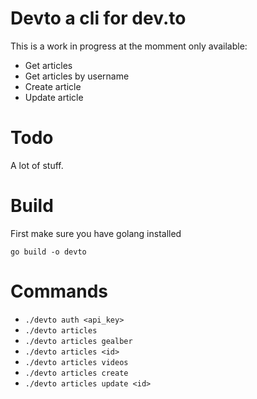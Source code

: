 # Devto a cli for dev.to

This is a work in progress at the momment only available:
* Get articles
* Get articles by username
* Create article
* Update article

# Todo

A lot of stuff.

# Build

First make sure you have golang installed

`go build -o devto`

# Commands

* `./devto auth <api_key>`
* `./devto articles`
* `./devto articles gealber`
* `./devto articles <id>`
* `./devto articles videos`
* `./devto articles create`
* `./devto articles update <id>`
